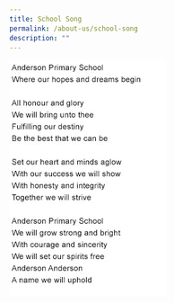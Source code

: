 ```yaml
---
title: School Song
permalink: /about-us/school-song
description: ""
---
```


![](/images/schoolsonglyrics.jpg)